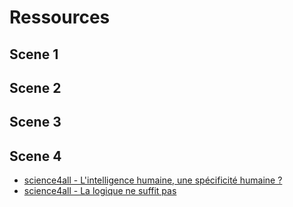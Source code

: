 # Ressources

## Scene 1

## Scene 2

## Scene 3

## Scene 4

- [science4all - L'intelligence humaine, une spécificité humaine ?](https://youtu.be/QzCj0BSWUNI?t=359)
- [science4all - La logique ne suffit pas](https://www.youtube.com/watch?v=ACWEAdi7wAo)
